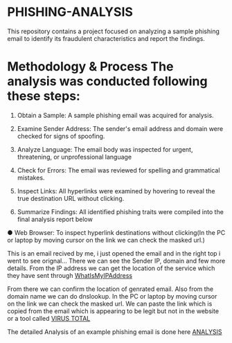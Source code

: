 # PHISHING-ANALYSIS



This repository contains a project focused on analyzing a sample phishing email to identify its fraudulent characteristics and report the findings.

# Methodology & Process The analysis was conducted following these steps:

1. Obtain a Sample: A sample phishing email was acquired for analysis.

2. Examine Sender Address: The sender's email address and domain were checked for signs of spoofing.

3. Analyze Language: The email body was inspected for urgent, threatening, or unprofessional language

4. Check for Errors: The email was reviewed for spelling and grammatical mistakes.

5. Inspect Links: All hyperlinks were examined by hovering to reveal the true destination URL without clicking.

6. Summarize Findings: All identified phishing traits were compiled into the final analysis report below

● Web Browser: To inspect hyperlink destinations without clicking(In the PC or laptop by moving cursor on the link we can check the masked url.)





This is an email recived by me, i just opened the email and in the right top i went to see orignal...
There we can see the Sender IP, domain and few more details.
From the IP address we can get the location of the service which they have sent through 
[WhatIsMyIPAddress](https://whatismyipaddress.com)

From there we can confirm the location of genrated email.
Also from the domain name we can do dnslookup.
In the PC or laptop by moving cursor on the link we can check the masked url.
We can paste the link which is copied from the email which is appearing to be legit but not in the website or a tool called [VIRUS TOTAL](https://virustotal.com)

The detailed Analysis of an example phishing email is done here
[ANALYSIS](https://github.com/swamy-2006/PHISHING-ANALYSIS/blob/main/sample_email_phishing.html)



